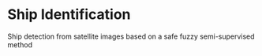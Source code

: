 # Ship Identification
Ship detection from satellite images based on a safe fuzzy semi-supervised method

